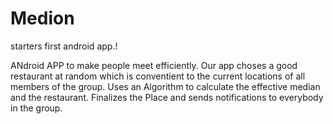 # Medion
starters first android app.!

ANdroid APP to make people meet efficiently.
Our app choses a good restaurant at random which is conventient to the current locations of all members of the group.
Uses an Algorithm to calculate the effective median and the restaurant.
Finalizes the Place and sends notifications to everybody in the group.
